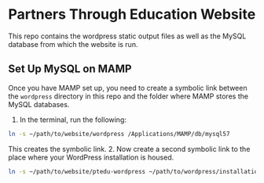 # Partners Through Education Website

This repo contains the wordpress static output files as well as the MySQL database from which the website is run.

## Set Up MySQL on MAMP

Once you have MAMP set up, you need to create a symbolic link between the `wordpress` directory in this repo and the folder where MAMP stores the MySQL databases.

1. In the terminal, run the following:
```bash
ln -s ~/path/to/website/wordpress /Applications/MAMP/db/mysql57
```
This creates the symbolic link.
2. Now create a second symbolic link to the place where your WordPress installation is housed.
```bash
ln -s ~/path/to/website/ptedu-wordpress ~/path/to/wordpress/installation
```
